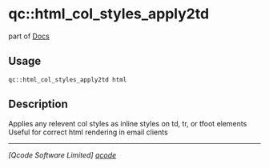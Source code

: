 qc::html_col_styles_apply2td
============================

part of [Docs](.)

Usage
-----
`qc::html_col_styles_apply2td html`

Description
-----------
Applies any relevent col styles as inline styles on td, tr, or tfoot elements<br/>Useful for correct html rendering in email clients

----------------------------------
*[Qcode Software Limited] [qcode]*

[qcode]: www.qcode.co.uk "Qcode Software"